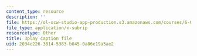 ```yaml
---
content_type: resource
description: ''
file: https://ol-ocw-studio-app-production.s3.amazonaws.com/courses/6-00-introduction-to-computer-science-and-programming-fall-2008/2034e22638145383b0450a86e19a5ae2_ZbIpjf0QEPI.vtt
file_type: application/x-subrip
resourcetype: Other
title: 3play caption file
uid: 2034e226-3814-5383-b045-0a86e19a5ae2
---
```

